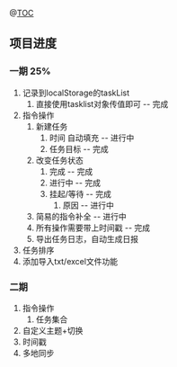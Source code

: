 



@[TOC](czh的任务管理器)





## 项目进度
### 一期 25%

1. 记录到localStorage的taskList
   1. 直接使用tasklist对象传值即可 -- 完成
3. 指令操作
   1. 新建任务 
      1. 时间 自动填充 -- 进行中
      2. 任务目标 -- 完成
   2. 改变任务状态
      1. 完成        -- 完成
      2. 进行中      -- 完成
      3. 挂起/等待   -- 完成
         1. 原因     -- 进行中
   3. 简易的指令补全          -- 进行中
   4. 所有操作需要带上时间戳  -- 完成
   5. 导出任务日志，自动生成日报
4. 任务排序
5. 添加导入txt/excel文件功能

### 二期

1. 指令操作
   1. 任务集合
2. 自定义主题+切换
3. 时间戳
4. 多地同步